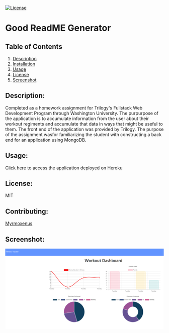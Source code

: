 
[![License](https://img.shields.io/badge/License-MIT-yellow.svg)](https://opensource.org/licenses/MIT)
# Good ReadME Generator

## Table of Contents

1. [Description](#description)
2. [Installation](#installation)
3. [Usage](#usage)
4. [License](#license)
5. [Screenshot](#screenshot)



## Description:
Completed as a homework assignment for Trilogy's Fullstack Web Development Program through Washington University. The purpurpose of the application is to accumulate information from the user about their workout regiments and accumulate that data in ways that might be useful to them. The front end of the application was provided by Trilogy. The purpose of the assignment wasfor familiarizing the student with constructing a back end for an application using MongoDB.

## Usage:
[Click here](https://witnesser-of-fitnesser.herokuapp.com/) to access the application deployed on Heroku

## License: 
MIT

## Contributing: 
[Myrmoxenus](https://github.com/Myrmoxenus)

## Screenshot: 
![Screenshot of Workout Tracker](Images/screenshot.png)

